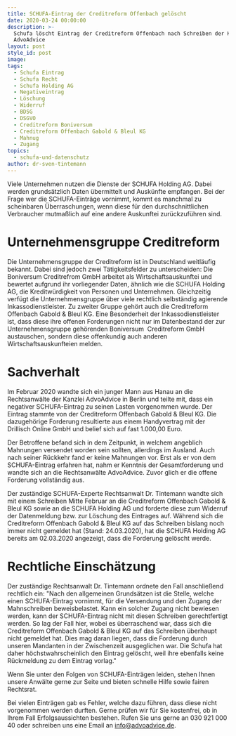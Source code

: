 ```yaml
---
title: SCHUFA-Eintrag der Creditreform Offenbach gelöscht
date: 2020-03-24 00:00:00
description: >-
  Schufa löscht Eintrag der Creditreform Offenbach nach Schreiben der Kanzlei 
  AdvoAdvice
layout: post
style_id: post
image:
tags:
  - Schufa Eintrag
  - Schufa Recht
  - Schufa Holding AG
  - Negativeintrag
  - Löschung
  - Widerruf
  - BDSG
  - DSGVO
  - Creditreform Boniversum
  - Creditreform Offenbach Gabold & Bleul KG
  - Mahnug
  - Zugang
topics:
  - schufa-und-datenschutz
author: dr-sven-tintemann
---
```


Viele Unternehmen nutzen die Dienste der SCHUFA Holding AG. Dabei werden grundsätzlich Daten übermittelt und Auskünfte empfangen. Bei der Frage wer die SCHUFA-Einträge vornimmt, kommt es manchmal zu scheinbaren Überraschungen, wenn diese für den durchschnittlichen Verbraucher mutma&szlig;lich auf eine andere Auskunftei zurückzuführen sind.

# Unternehmensgruppe Creditreform

Die Unternehmensgruppe der Creditreform ist in Deutschland weitläufig bekannt. Dabei sind jedoch zwei Tätigkeitsfelder zu unterscheiden: Die Boniversum Creditrefrom GmbH arbeitet als Wirtschaftsauskunftei und bewertet aufgrund ihr vorliegender Daten, ähnlich wie die SCHUFA Holding AG, die Kreditwürdigkeit von Personen und Unternehmen. Gleichzeitig verfügt die Unternehmensgruppe über viele rechtlich selbständig agierende Inkassodienstleister. Zu zweiter Gruppe gehört auch die Creditreform Offenbach Gabold & Bleul KG. Eine Besonderheit der Inkassodienstleister ist, dass diese ihre offenen Forderungen nicht nur im Datenbestand der zur Unternehmensgruppe gehörenden Boniversum&nbsp; Creditreform GmbH austauschen, sondern diese offenkundig auch anderen Wirtschaftsauskunfteien melden.

# Sachverhalt

Im Februar 2020 wandte sich ein junger Mann aus Hanau an die Rechtsanwälte der Kanzlei AdvoAdvice in Berlin und teilte mit, dass ein negativer SCHUFA-Eintrag zu seinen Lasten vorgenommen wurde. Der Eintrag stammte von der Creditreform Offenbach Gabold & Bleul KG. Die dazugehörige Forderung resultierte aus einem Handyvertrag mit der Drillisch Online GmbH und belief sich auf fast 1.000,00 Euro.&nbsp;

Der Betroffene befand sich in dem Zeitpunkt, in welchem angeblich Mahnungen versendet worden sein sollten, allerdings im Ausland. Auch nach seiner Rückkehr fand er keine Mahnungen vor. Erst als er von dem&nbsp; SCHUFA-Eintrag erfahren hat, nahm er Kenntnis der Gesamtforderung und wandte sich an die Rechtsanwälte AdvoAdvice. Zuvor glich er die offene Forderung vollständig aus.

Der zuständige SCHUFA-Experte Rechtsanwalt Dr. Tintemann wandte sich mit einem Schreiben Mitte Februar an die Creditreform Offenbach Gabold & Bleul KG sowie an die SCHUFA Holding AG und forderte diese zum Widerruf der Datenmeldung bzw. zur Löschung des Eintrages auf. Während sich die Creditreform Offenbach Gabold & Bleul KG auf das Schreiben bislang noch immer nicht gemeldet hat (Stand: 24.03.2020), hat die SCHUFA Holding AG bereits am 02.03.2020 angezeigt, dass die Forderung gelöscht werde.

# Rechtliche Einschätzung

Der zuständige Rechtsanwalt Dr. Tintemann ordnete den Fall anschlie&szlig;end rechtlich ein: "Nach den allgemeinen Grundsätzen ist die Stelle, welche einen SCHUFA-Eintrag vornimmt, für die Versendung und den Zugang der Mahnschreiben beweisbelastet. Kann ein solcher Zugang nicht bewiesen werden, kann der SCHUFA-Eintrag nicht mit diesen Schreiben gerechtfertigt werden. So lag der Fall hier, wobei es überraschend war, dass sich die Creditreform Offenbach Gabold & Bleul KG auf das Schreiben überhaupt nicht gemeldet hat. Dies mag daran liegen, dass die Forderung durch unseren Mandanten in der Zwischenzeit ausgeglichen war. Die Schufa hat daher höchstwahrscheinlich den Eintrag gelöscht, weil ihre ebenfalls keine Rückmeldung zu dem Eintrag vorlag."

Wenn Sie unter den Folgen von SCHUFA-Einträgen leiden, stehen Ihnen unsere Anwälte gerne zur Seite und bieten schnelle Hilfe sowie fairen Rechtsrat.

Bei vielen Einträgen gab es Fehler, welche dazu führen, dass diese nicht vorgenommen werden durften. Gerne prüfen wir für Sie kostenfrei, ob in Ihrem Fall Erfolgsaussichten bestehen. Rufen Sie uns gerne an 030 921 000 40 oder schreiben uns eine Email an info@advoadvice.de.

&nbsp;